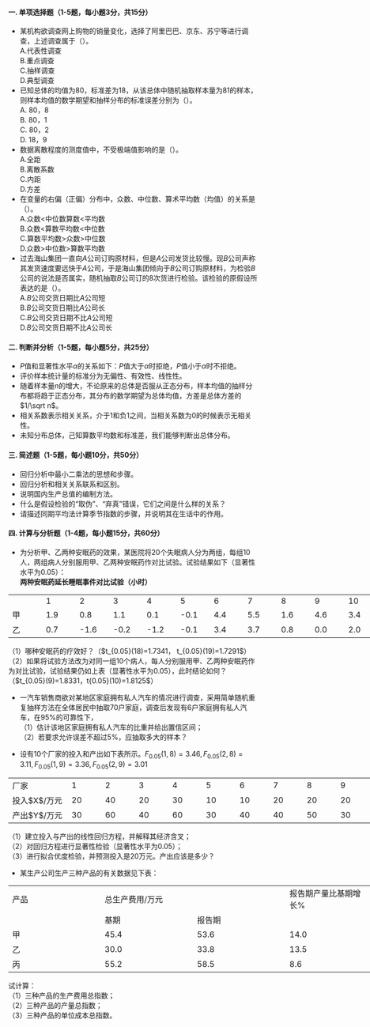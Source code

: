 #### 一. 单项选择题（1-5题，每小题3分，共15分）


 -  某机构欲调查网上购物的销量变化，选择了阿里巴巴、京东、苏宁等进行调查，上述调查属于（）。<br />A.代表性调查<br />B.重点调查<br />C.抽样调查<br />D.典型调查 
-  已知总体的均值为80，标准差为18，从该总体中随机抽取样本量为81的样本，则样本均值的数学期望和抽样分布的标准误差分别为（）。<br />A. 80，8<br />B. 80，1<br />C. 80，2<br />D. 18，9 
-  数据离散程度的测度值中，不受极端值影响的是（）。<br />A.全距<br />B.离散系数<br />C.内距<br />D.方差 
-  在变量的右偏（正偏）分布中，众数、中位数、算术平均数（均值）的关系是（）。<br />A.众数&lt;中位数算数&lt;平均数<br />B.众数&lt;算数平均数&lt;中位数<br />C.算数平均数&gt;众数&gt;中位数<br />D.众数&gt;中位数&gt;算数平均数 
-  过去海山集团一直向$A$公司订购原材料，但是$A$公司发货比较慢。现$B$公司声称其发货速度要远快于$A$公司，于是海山集团倾向于$B$公司订购原材料，为检验$B$公司的说法是否属实，随机抽取$B$公司订的8次货进行检验。该检验的原假设所表达的是（）。<br />A.$B$公司交货日期比$A$公司短<br />B.$B$公司交货日期比$A$公司长<br />C.$B$公司交货日期不比$A$公司短<br />D.$B$公司交货日期不比$A$公司长 


 #### 二. 判断并分析（1-5题，每小题5分，共25分）


 - $P$值和显著性水平$\alpha$的关系如下：$P$值大于$\alpha$时拒绝，$P$值小于$\alpha$时不拒绝。
- 评价样本统计量的标准分为无偏性、有效性、线性性。
- 随着样本量$n$的增大，不论原来的总体是否服从正态分布，样本均值的抽样分布都将趋于正态分布，其分布的数学期望为总体均值，方差是总体方差的$1/\sqrt n$。
- 相关系数表示相关关系，介于1和负1之间，当相关系数为0的时候表示无相关性。
- 未知分布总体，己知算数平均数和标准差，我们能够判断出总体分布。


 #### 三. 简述题（1-5题，每小题10分，共50分）


 - 回归分析中最小二乘法的思想和步骤。
- 回归分析和相关关系联系和区别。
- 说明国内生产总值的编制方法。
- 什么是假设检验的“取伪”、“弃真”错误，它们之间是什么样的关系？
- 请描述同期平均法计算季节指数的步骤，并说明其在生话中的作用。


 #### 四. 计算与分析题（1-4题，每小题15分，共60分）


 -  为分析甲、乙两种安眠药的效果，某医院将20个失眠病人分为两组，每组10人，两组病人分别服用甲、乙两种安眠药作对比试验。试验结果如下（显著性水平为0.05）：<br /><strong>两种安眠药延长睡眠事件对比试验（小时）</strong>  
<table data-lake-id="78ffea9c" id="78ffea9c" margin="true" class="lake-table" style="width: 748px"><colgroup><col width="68"><col width="68"><col width="68"><col width="68"><col width="68"><col width="68"><col width="68"><col width="68"><col width="68"><col width="68"><col width="68"></colgroup><tbody><tr data-lake-id="u0dcb69ef" id="u0dcb69ef"><td data-lake-id="ud057ee04" id="ud057ee04"></td><td data-lake-id="u71f8095d" id="u71f8095d">1
 </td><td data-lake-id="udbd0d340" id="udbd0d340">2
 </td><td data-lake-id="u52c89b47" id="u52c89b47">3
 </td><td data-lake-id="u44b07dd4" id="u44b07dd4">4
 </td><td data-lake-id="ub5604512" id="ub5604512">5
 </td><td data-lake-id="u6765b0e0" id="u6765b0e0">6
 </td><td data-lake-id="u476ff4a9" id="u476ff4a9">7
 </td><td data-lake-id="u968908d3" id="u968908d3">8
 </td><td data-lake-id="ufa21f91a" id="ufa21f91a">9
 </td><td data-lake-id="uda311bbf" id="uda311bbf">10
 </td></tr><tr data-lake-id="u06d597e9" id="u06d597e9"><td data-lake-id="u5c718683" id="u5c718683">甲
 </td><td data-lake-id="u7cab6a92" id="u7cab6a92">1.9
 </td><td data-lake-id="u757783cf" id="u757783cf">0.8
 </td><td data-lake-id="uac61bf81" id="uac61bf81">1.1
 </td><td data-lake-id="u5c568672" id="u5c568672">0.1
 </td><td data-lake-id="ua8153871" id="ua8153871">-0.1
 </td><td data-lake-id="u46ed3c11" id="u46ed3c11">4.4
 </td><td data-lake-id="u35539f05" id="u35539f05">5.5
 </td><td data-lake-id="u8247f04e" id="u8247f04e">1.6
 </td><td data-lake-id="u24001222" id="u24001222">4.6
 </td><td data-lake-id="uf54d3aa9" id="uf54d3aa9">3.4
 </td></tr><tr data-lake-id="u371c638f" id="u371c638f"><td data-lake-id="u5044e773" id="u5044e773">乙
 </td><td data-lake-id="u044bd254" id="u044bd254">0.7
 </td><td data-lake-id="ubadcebc0" id="ubadcebc0">-1.6
 </td><td data-lake-id="u97815565" id="u97815565">-0.2
 </td><td data-lake-id="u54c060ad" id="u54c060ad">-1.2
 </td><td data-lake-id="u5e5256ad" id="u5e5256ad">-0.1
 </td><td data-lake-id="u43cef8c1" id="u43cef8c1">3.4
 </td><td data-lake-id="u9bfe5328" id="u9bfe5328">3.7
 </td><td data-lake-id="u06c84df2" id="u06c84df2">0.8
 </td><td data-lake-id="ucdd1b928" id="ucdd1b928">0.0
 </td><td data-lake-id="u1618416b" id="u1618416b">2.0
 </td></tr></tbody></table>（1）哪种安眠药的疗效好？（$t_{0.05}(18)=1.7341， t_{0.05}(19)=1.7291$）<br />（2）如果将试验方法改为对同一组10个病人，每人分别服用甲、乙两种安眠药作为对比试验，试验结果仍如上表（显著性水平为0.05），此时结论如何？（$t_{0.05}(9)=1.8331，t{0.05}(10)=1.8125$）
 

 -  一汽车销售商欲对某地区家庭拥有私人汽车的情况进行调查，采用简单随机重复抽样方法在全体居民中抽取70户家庭，调查后发现有6户家庭拥有私人汽车，在95%的可靠性下，<br />（1）估计该地区家庭拥有私人汽车的比重并给出置信区间；<br />（2）若要求允许误差不超过5%，应抽取多大的样本？ 


 -  设有10个厂家的投入和产出如下表所示。$F_{0.05}(1,8)=3.46,F_{0.05}(2,8)=3.11,F_{0.05}(1,9)= 3.36,F_{0.05}(2,9)=3.01$ 
<table data-lake-id="ed327f79" id="ed327f79" margin="true" class="lake-table" style="width: 800px"><colgroup><col width="120"><col width="68"><col width="68"><col width="68"><col width="68"><col width="68"><col width="68"><col width="68"><col width="68"><col width="68"><col width="68"></colgroup><tbody><tr data-lake-id="u7c7b8870" id="u7c7b8870"><td data-lake-id="u3ebb4c43" id="u3ebb4c43">厂家
 </td><td data-lake-id="ub064fbcf" id="ub064fbcf">1
 </td><td data-lake-id="ue2bb0d6e" id="ue2bb0d6e">2
 </td><td data-lake-id="ud09c12f8" id="ud09c12f8">3
 </td><td data-lake-id="ucabae32c" id="ucabae32c">4
 </td><td data-lake-id="u9720a81e" id="u9720a81e">5
 </td><td data-lake-id="u63d7fd7b" id="u63d7fd7b">6
 </td><td data-lake-id="ua84a1d1c" id="ua84a1d1c">7
 </td><td data-lake-id="ucb070b22" id="ucb070b22">8
 </td><td data-lake-id="uf5bfbbb0" id="uf5bfbbb0">9
 </td><td data-lake-id="u6623502a" id="u6623502a">10
 </td></tr><tr data-lake-id="u3fdf18cc" id="u3fdf18cc"><td data-lake-id="u8acf1686" id="u8acf1686">投入$X$/万元
 </td><td data-lake-id="u3ee7d4aa" id="u3ee7d4aa">20
 </td><td data-lake-id="u4d7676e5" id="u4d7676e5">40
 </td><td data-lake-id="u5b77eeae" id="u5b77eeae">20
 </td><td data-lake-id="u9714c790" id="u9714c790">30
 </td><td data-lake-id="u3a9a26d1" id="u3a9a26d1">10
 </td><td data-lake-id="u981c5bba" id="u981c5bba">10
 </td><td data-lake-id="uf95bcd2f" id="uf95bcd2f">20
 </td><td data-lake-id="u49d3e936" id="u49d3e936">20
 </td><td data-lake-id="u2bdaef2f" id="u2bdaef2f">20
 </td><td data-lake-id="ud7a8bb8f" id="ud7a8bb8f">30
 </td></tr><tr data-lake-id="u0c2eb155" id="u0c2eb155"><td data-lake-id="u224aa160" id="u224aa160">产出$Y$/万元
 </td><td data-lake-id="ue4d6b313" id="ue4d6b313">30
 </td><td data-lake-id="u3eba0fb6" id="u3eba0fb6">60
 </td><td data-lake-id="uadca003e" id="uadca003e">40
 </td><td data-lake-id="u0ec23d3d" id="u0ec23d3d">60
 </td><td data-lake-id="u5897d36f" id="u5897d36f">30
 </td><td data-lake-id="u2ac985cb" id="u2ac985cb">40
 </td><td data-lake-id="ub54fb002" id="ub54fb002">40
 </td><td data-lake-id="u92fa1988" id="u92fa1988">50
 </td><td data-lake-id="u0dde198a" id="u0dde198a">30
 </td><td data-lake-id="u86e0d7f5" id="u86e0d7f5">70
 </td></tr></tbody></table>（1）建立投入与产出的线性回归方程，并解释其经济含叉；<br />（2）对回归方程进行显著性检验（显著性水平为0.05）；<br />（3）进行拟合优度检验，并预测投入是20万元。产出应该是多少？ 
 ​

 -  某生产公司生产三种产品的有关数据见下表： 
<table data-lake-id="da065374" id="da065374" margin="true" class="lake-table" style="width: 748px"><colgroup><col width="187"><col width="187"><col width="187"><col width="187"></colgroup><tbody><tr data-lake-id="u86beb8fa" id="u86beb8fa"><td data-lake-id="u16139b3a" id="u16139b3a">产品
 </td><td data-lake-id="u615375f9" id="u615375f9">总生产费用/万元
 </td><td data-lake-id="u7446581f" id="u7446581f"></td><td data-lake-id="ud323dbd4" id="ud323dbd4">报告期产量比基期增长%
 </td></tr><tr data-lake-id="ub39daf2c" id="ub39daf2c"><td data-lake-id="ufe4c9c90" id="ufe4c9c90"></td><td data-lake-id="ueef1b6e9" id="ueef1b6e9">基期
 </td><td data-lake-id="u1e208e64" id="u1e208e64">报告期
 </td><td data-lake-id="ucaddb90e" id="ucaddb90e"></td></tr><tr data-lake-id="u7a51d692" id="u7a51d692"><td data-lake-id="u35c319d3" id="u35c319d3">甲
 </td><td data-lake-id="ufc45802d" id="ufc45802d">45.4
 </td><td data-lake-id="u4e4e9f50" id="u4e4e9f50">53.6
 </td><td data-lake-id="u87770d85" id="u87770d85">14.0
 </td></tr><tr data-lake-id="uacc90caa" id="uacc90caa"><td data-lake-id="ucfac64b3" id="ucfac64b3">乙
 </td><td data-lake-id="ue89e408e" id="ue89e408e">30.0
 </td><td data-lake-id="u6bdec026" id="u6bdec026">33.8
 </td><td data-lake-id="u0b6107e0" id="u0b6107e0">13.5
 </td></tr><tr data-lake-id="uf1da496d" id="uf1da496d"><td data-lake-id="uc8ce8a30" id="uc8ce8a30">丙
 </td><td data-lake-id="u5dd04394" id="u5dd04394">55.2
 </td><td data-lake-id="u8a91304f" id="u8a91304f">58.5
 </td><td data-lake-id="udb540f3e" id="udb540f3e">8.6
 </td></tr></tbody></table>试计算：<br />（1）三种产品的生产费用总指数；<br />（2）三种产品的产量总指数；<br />（3）三种产品的单位成本总指数。 
 

 